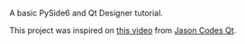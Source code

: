 A basic PySide6 and Qt Designer tutorial.

This project was inspired on [this video](https://youtu.be/uzqDnB44qf4?si=QuTwCzJ_HDs5NrUx) from [Jason Codes Qt](https://www.youtube.com/@josys363).